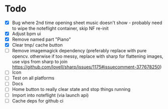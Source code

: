# Todo

- [x] Bug where 2nd time opening sheet music doesn't show - probably need to wipe the noteflight container, skip NF re-init
- [x] Adjust bpm ui
- [x] Remove named part "Piano"
- [x] Clear tmp/ cache button
- [ ] Remove imagemagick dependency (preferably replace with pure opencv. otherwise if too messy, replace with sharp for flattening images, use vips from sharp to join https://github.com/lovell/sharp/issues/1175#issuecomment-377678250)
- [ ] Icon
- [ ] Test on all platforms
- [ ] Docs
- [ ] Home button to really clear state and stop things running
- [ ] Import into noteflight (via launch api)
- [ ] Cache deps for github ci
